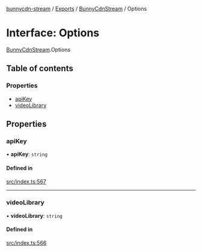 [bunnycdn-stream](../README.md) / [Exports](../modules.md) / [BunnyCdnStream](../modules/BunnyCdnStream.md) / Options

# Interface: Options

[BunnyCdnStream](../modules/BunnyCdnStream.md).Options

## Table of contents

### Properties

- [apiKey](BunnyCdnStream.Options.md#apikey)
- [videoLibrary](BunnyCdnStream.Options.md#videolibrary)

## Properties

### apiKey

• **apiKey**: `string`

#### Defined in

[src/index.ts:567](https://github.com/dan-online/bunnycdn-stream/blob/12e7bc0/src/index.ts#L567)

___

### videoLibrary

• **videoLibrary**: `string`

#### Defined in

[src/index.ts:566](https://github.com/dan-online/bunnycdn-stream/blob/12e7bc0/src/index.ts#L566)

